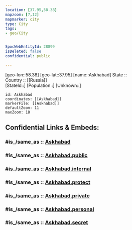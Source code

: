 ```yaml
---
location: [37.95,58.38] 
mapzoom: [7,12] 
mapmarker: city 
type: City
tags:
- geo/City


SpocWebEntityId: 28899
isDeleted: false
confidential: public

---
```

[geo-lon::58.38] 
[geo-lat::37.95] 
[name::Askhabad] 
State ::  
Country :: [[Russia]]  
[StateId::] 
[Population::] 
[Unknown::] 


```leaflet
id: Askhabad
coordinates: [[Askhabad]] 
markerFile: [[Askhabad]] 
defaultZoom: 11 
maxZoom: 18
```


## Confidential Links & Embeds: 

### #is_/same_as :: [Askhabad](/_Standards/Earth/Continent/Asia/Asia~Central/Turkmenistan/provinces~Turkmenistan/Ahal/City/Askhabad.md) 

### #is_/same_as :: [Askhabad.public](/_public/Earth/Continent/Asia/Asia~Central/Turkmenistan/provinces~Turkmenistan/Ahal/City/Askhabad.public.md) 

### #is_/same_as :: [Askhabad.internal](/_internal/Earth/Continent/Asia/Asia~Central/Turkmenistan/provinces~Turkmenistan/Ahal/City/Askhabad.internal.md) 

### #is_/same_as :: [Askhabad.protect](/_protect/Earth/Continent/Asia/Asia~Central/Turkmenistan/provinces~Turkmenistan/Ahal/City/Askhabad.protect.md) 

### #is_/same_as :: [Askhabad.private](/_private/Earth/Continent/Asia/Asia~Central/Turkmenistan/provinces~Turkmenistan/Ahal/City/Askhabad.private.md) 

### #is_/same_as :: [Askhabad.personal](/_personal/Earth/Continent/Asia/Asia~Central/Turkmenistan/provinces~Turkmenistan/Ahal/City/Askhabad.personal.md) 

### #is_/same_as :: [Askhabad.secret](/_secret/Earth/Continent/Asia/Asia~Central/Turkmenistan/provinces~Turkmenistan/Ahal/City/Askhabad.secret.md)

